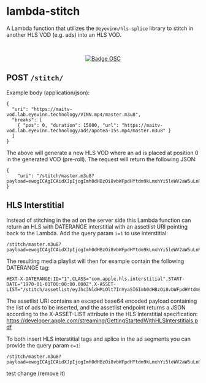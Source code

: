 # lambda-stitch

A Lambda function that utilizes the `@eyevinn/hls-splice` library to stitch in another HLS VOD (e.g. ads) into an HLS VOD.

<br/>

<div align="center">

[![Badge OSC](https://img.shields.io/badge/Evaluate-24243B?style=for-the-badge&logo=data:image/svg+xml;base64,PHN2ZyB3aWR0aD0iMjQiIGhlaWdodD0iMjQiIHZpZXdCb3g9IjAgMCAyNCAyNCIgZmlsbD0ibm9uZSIgeG1sbnM9Imh0dHA6Ly93d3cudzMub3JnLzIwMDAvc3ZnIj4KPGNpcmNsZSBjeD0iMTIiIGN5PSIxMiIgcj0iMTIiIGZpbGw9InVybCgjcGFpbnQwX2xpbmVhcl8yODIxXzMxNjcyKSIvPgo8Y2lyY2xlIGN4PSIxMiIgY3k9IjEyIiByPSI3IiBzdHJva2U9ImJsYWNrIiBzdHJva2Utd2lkdGg9IjIiLz4KPGRlZnM%2BCjxsaW5lYXJHcmFkaWVudCBpZD0icGFpbnQwX2xpbmVhcl8yODIxXzMxNjcyIiB4MT0iMTIiIHkxPSIwIiB4Mj0iMTIiIHkyPSIyNCIgZ3JhZGllbnRVbml0cz0idXNlclNwYWNlT25Vc2UiPgo8c3RvcCBzdG9wLWNvbG9yPSIjQzE4M0ZGIi8%2BCjxzdG9wIG9mZnNldD0iMSIgc3RvcC1jb2xvcj0iIzREQzlGRiIvPgo8L2xpbmVhckdyYWRpZW50Pgo8L2RlZnM%2BCjwvc3ZnPgo%3D)](https://app.osaas.io/browse/eyevinn-lambda-stitch)

</div>

## POST `/stitch/`

Example body (application/json):

```
{
  "uri": "https://maitv-vod.lab.eyevinn.technology/VINN.mp4/master.m3u8",
  "breaks": [
    { "pos": 0, "duration": 15000, "url": "https://maitv-vod.lab.eyevinn.technology/ads/apotea-15s.mp4/master.m3u8" }
  ]
}
```

The above will generate a new HLS VOD where an ad is placed at position 0 in the generated VOD (pre-roll). The request will return the following JSON:

```
{
    "uri": "/stitch/master.m3u8?payload=ewogICAgICAidXJpIjogImh0dHBzOi8vbWFpdHYtdm9kLmxhYi5leWV2aW5uLnRlY2hub2xvZ3kvVklOTi5tcDQvbWFzdGVyLm0zdTgiLAogICAgICAiYnJlYWtzIjogWwogICAgICAgIHsgInBvcyI6IDAsICJkdXJhdGlvbiI6IDE1MDAwLCAidXJsIjogImh0dHBzOi8vbWFpdHYtdm9kLmxhYi5leWV2aW5uLnRlY2hub2xvZ3kvYWRzL2Fwb3RlYS0xNXMubXA0L21hc3Rlci5tM3U4IiB9CiAgICAgIF0KfQ=="
}
```

## HLS Interstitial

Instead of stitching in the ad on the server side this Lambda function can return an HLS with DATERANGE interstitial with an assetlist URI pointing back to the Lambda. Add the query param `i=1` to use interstitial:

```
/stitch/master.m3u8?payload=ewogICAgICAidXJpIjogImh0dHBzOi8vbWFpdHYtdm9kLmxhYi5leWV2aW5uLnRlY2hub2xvZ3kvVklOTi5tcDQvbWFzdGVyLm0zdTgiLAogICAgICAiYnJlYWtzIjogWwogICAgICAgIHsgInBvcyI6IDAsICJkdXJhdGlvbiI6IDE1MDAwLCAidXJsIjogImh0dHBzOi8vbWFpdHYtdm9kLmxhYi5leWV2aW5uLnRlY2hub2xvZ3kvYWRzL2Fwb3RlYS0xNXMubXA0L21hc3Rlci5tM3U4IiB9CiAgICAgIF0KfQ==&i=1
```

The resulting media playlist will then for example contain the following DATERANGE tag:

```
#EXT-X-DATERANGE:ID="1",CLASS="com.apple.hls.interstitial",START-DATE="1970-01-01T00:00:00.000Z",X-ASSET-LIST="/stitch/assetlist/eyJhc3NldHMiOlt7InVyaSI6Imh0dHBzOi8vbWFpdHYtdm9kLmxhYi5leWV2aW5uLnRlY2hub2xvZ3kvYWRzL2Fwb3RlYS0xNXMubXA0L21hc3Rlci5tM3U4IiwiZHVyIjoxNX1dfQ%3D%3D"
```

The assetlist URI contains an escaped base64 encoded payload containing the list of ads to be inserted, and the assetlist endpoint returns a JSON according to the X-ASSET-LIST attribute in the HLS Interstitial specification: https://developer.apple.com/streaming/GettingStartedWithHLSInterstitials.pdf

To both insert HLS interstitial tags and splice in the ad segments you can provide the query param `c=1`:

```
/stitch/master.m3u8?payload=ewogICAgICAidXJpIjogImh0dHBzOi8vbWFpdHYtdm9kLmxhYi5leWV2aW5uLnRlY2hub2xvZ3kvVklOTi5tcDQvbWFzdGVyLm0zdTgiLAogICAgICAiYnJlYWtzIjogWwogICAgICAgIHsgInBvcyI6IDAsICJkdXJhdGlvbiI6IDE1MDAwLCAidXJsIjogImh0dHBzOi8vbWFpdHYtdm9kLmxhYi5leWV2aW5uLnRlY2hub2xvZ3kvYWRzL2Fwb3RlYS0xNXMubXA0L21hc3Rlci5tM3U4IiB9CiAgICAgIF0KfQ==&c=1
```
test change (remove it)